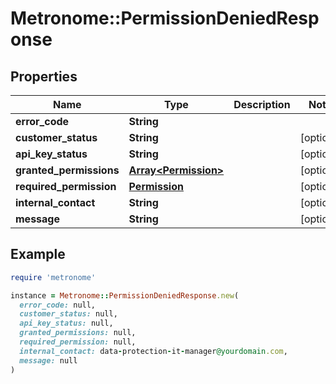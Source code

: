 # Metronome::PermissionDeniedResponse

## Properties

| Name | Type | Description | Notes |
| ---- | ---- | ----------- | ----- |
| **error_code** | **String** |  |  |
| **customer_status** | **String** |  | [optional] |
| **api_key_status** | **String** |  | [optional] |
| **granted_permissions** | [**Array&lt;Permission&gt;**](Permission.md) |  | [optional] |
| **required_permission** | [**Permission**](Permission.md) |  | [optional] |
| **internal_contact** | **String** |  | [optional] |
| **message** | **String** |  | [optional] |

## Example

```ruby
require 'metronome'

instance = Metronome::PermissionDeniedResponse.new(
  error_code: null,
  customer_status: null,
  api_key_status: null,
  granted_permissions: null,
  required_permission: null,
  internal_contact: data-protection-it-manager@yourdomain.com,
  message: null
)
```

